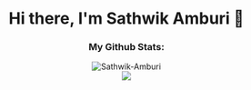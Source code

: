 <div align="center">

# Hi there, I'm Sathwik Amburi 👋

### My Github Stats:

<div>
  <img align="center" src="https://github-readme-streak-stats.herokuapp.com/?user=Sathwik-Amburi&theme=synthwave" alt="Sathwik-Amburi" />
</div>

<div>
  <img align="center" src="https://github-readme-stats.vercel.app/api/top-langs/?username=Sathwik-Amburi&layout=compact&theme=synthwave&hide_border=true&&langs_count=10" />
</div>

</div>
